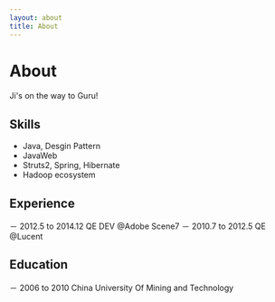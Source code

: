 ```yaml
---
layout: about
title: About
---
```

# About

Ji's on the way to Guru! 

## Skills

- Java, Desgin Pattern
- JavaWeb
- Struts2, Spring, Hibernate
- Hadoop ecosystem


## Experience

－ 2012.5 to 2014.12 QE DEV @Adobe Scene7
－ 2010.7 to 2012.5  QE @Lucent

## Education

－ 2006 to 2010  China University Of Mining and Technology